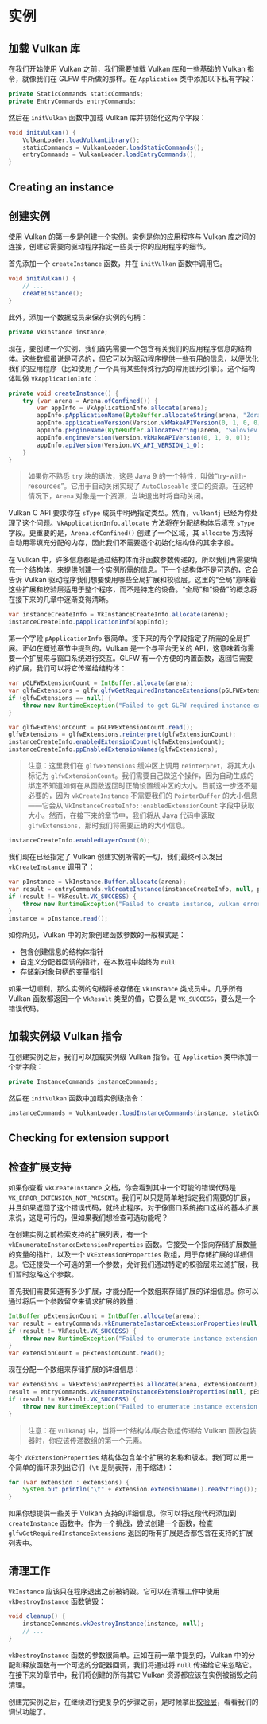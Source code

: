 # 实例

## 加载 Vulkan 库

在我们开始使用 Vulkan 之前，我们需要加载 Vulkan 库和一些基础的 Vulkan 指令，就像我们在 GLFW 中所做的那样。在 `Application` 类中添加以下私有字段：

```java
private StaticCommands staticCommands;
private EntryCommands entryCommands;
```

然后在 `initVulkan` 函数中加载 Vulkan 库并初始化这两个字段：

```java
void initVulkan() {
    VulkanLoader.loadVulkanLibrary();
    staticCommands = VulkanLoader.loadStaticCommands();
    entryCommands = VulkanLoader.loadEntryCommands();
}
```

## Creating an instance

## 创建实例

使用 Vulkan 的第一步是创建一个实例。实例是你的应用程序与 Vulkan 库之间的连接，创建它需要向驱动程序指定一些关于你的应用程序的细节。

首先添加一个 `createInstance` 函数，并在 `initVulkan` 函数中调用它。

```java
void initVulkan() {
    // ...
    createInstance();
}
```

此外，添加一个数据成员来保存实例的句柄：

```java
private VkInstance instance;
```

现在，要创建一个实例，我们首先需要一个包含有关我们的应用程序信息的结构体。这些数据虽说是可选的，但它可以为驱动程序提供一些有用的信息，以便优化我们的应用程序（比如使用了一个具有某些特殊行为的常用图形引擎）。这个结构体叫做 `VkApplicationInfo`：

```java
private void createInstance() {
    try (var arena = Arena.ofConfined()) {
        var appInfo = VkApplicationInfo.allocate(arena);
        appInfo.pApplicationName(ByteBuffer.allocateString(arena, "Zdravstvuyte, Vulkan!"));
        appInfo.applicationVersion(Version.vkMakeAPIVersion(0, 1, 0, 0));
        appInfo.pEngineName(ByteBuffer.allocateString(arena, "Soloviev D-30"));
        appInfo.engineVersion(Version.vkMakeAPIVersion(0, 1, 0, 0));
        appInfo.apiVersion(Version.VK_API_VERSION_1_0);
    }
}
```

> 如果你不熟悉 `try` 块的语法，这是 Java 9 的一个特性，叫做“try-with-resources”。它用于自动关闭实现了 `AutoCloseable` 接口的资源。在这种情况下，`Arena` 对象是一个资源，当块退出时将自动关闭。

Vulkan C API 要求你在 `sType` 成员中明确指定类型。然而，`vulkan4j` 已经为你处理了这个问题。`VkApplicationInfo.allocate` 方法将在分配结构体后填充 `sType` 字段。更重要的是，`Arena.ofConfined()` 创建了一个区域，其 `allocate` 方法将自动用零填充分配的内存，因此我们不需要逐个初始化结构体的其余字段。

在 Vulkan 中，许多信息都是通过结构体而非函数参数传递的，所以我们再需要填充一个结构体，来提供创建一个实例所需的信息。下一个结构体不是可选的，它会告诉 Vulkan 驱动程序我们想要使用哪些全局扩展和校验层。这里的“全局”意味着这些扩展和校验层适用于整个程序，而不是特定的设备。“全局”和“设备”的概念将在接下来的几章中逐渐变得清晰。

```java
var instanceCreateInfo = VkInstanceCreateInfo.allocate(arena);
instanceCreateInfo.pApplicationInfo(appInfo);
```

第一个字段 `pApplicationInfo` 很简单。接下来的两个字段指定了所需的全局扩展。正如在概述章节中提到的，Vulkan 是一个与平台无关的 API，这意味着你需要一个扩展来与窗口系统进行交互。GLFW 有一个方便的内置函数，返回它需要的扩展，我们可以将它传递给结构体：

```java
var pGLFWExtensionCount = IntBuffer.allocate(arena);
var glfwExtensions = glfw.glfwGetRequiredInstanceExtensions(pGLFWExtensionCount);
if (glfwExtensions == null) {
    throw new RuntimeException("Failed to get GLFW required instance extensions");
}

var glfwExtensionCount = pGLFWExtensionCount.read();
glfwExtensions = glfwExtensions.reinterpret(glfwExtensionCount);
instanceCreateInfo.enabledExtensionCount(glfwExtensionCount);
instanceCreateInfo.ppEnabledExtensionNames(glfwExtensions);
```

> 注意：这里我们在 `glfwExtensions` 缓冲区上调用 `reinterpret`，将其大小标记为 `glfwExtensionCount`。我们需要自己做这个操作，因为自动生成的绑定不知道如何在从函数返回时正确设置缓冲区的大小。目前这一步还不是必要的，因为 `vkCreateInstance` 不需要我们的 `PointerBuffer` 的大小信息——它会从 `VkInstanceCreateInfo::enabledExtensionCount` 字段中获取大小。然而，在接下来的章节中，我们将从 Java 代码中读取 `glfwExtensions`，那时我们将需要正确的大小信息。

```java
instanceCreateInfo.enabledLayerCount(0);
```

我们现在已经指定了 Vulkan 创建实例所需的一切，我们最终可以发出 `vkCreateInstance` 调用了：

```java
var pInstance = VkInstance.Buffer.allocate(arena);
var result = entryCommands.vkCreateInstance(instanceCreateInfo, null, pInstance);
if (result != VkResult.VK_SUCCESS) {
    throw new RuntimeException("Failed to create instance, vulkan error code: " + VkResult.explain(result));
}
instance = pInstance.read();
```

如你所见，Vulkan 中的对象创建函数参数的一般模式是：

- 包含创建信息的结构体指针
- 自定义分配器回调的指针，在本教程中始终为 `null`
- 存储新对象句柄的变量指针

如果一切顺利，那么实例的句柄将被存储在 `VkInstance` 类成员中。几乎所有 Vulkan 函数都返回一个 `VkResult` 类型的值，它要么是 `VK_SUCCESS`，要么是一个错误代码。

## 加载实例级 Vulkan 指令

在创建实例之后，我们可以加载实例级 Vulkan 指令。在 `Application` 类中添加一个新字段：

```java
private InstanceCommands instanceCommands;
```

然后在 `initVulkan` 函数中加载实例级指令：

```java
instanceCommands = VulkanLoader.loadInstanceCommands(instance, staticCommands);
```

## Checking for extension support

## 检查扩展支持

如果你查看 `vkCreateInstance` 文档，你会看到其中一个可能的错误代码是 `VK_ERROR_EXTENSION_NOT_PRESENT`。我们可以只是简单地指定我们需要的扩展，并且如果返回了这个错误代码，就终止程序。对于像窗口系统接口这样的基本扩展来说，这是可行的，但如果我们想检查可选功能呢？

在创建实例之前检索支持的扩展列表，有一个 `vkEnumerateInstanceExtensionProperties` 函数。它接受一个指向存储扩展数量的变量的指针，以及一个 `VkExtensionProperties` 数组，用于存储扩展的详细信息。它还接受一个可选的第一个参数，允许我们通过特定的校验层来过滤扩展，我们暂时忽略这个参数。

首先我们需要知道有多少扩展，才能分配一个数组来存储扩展的详细信息。你可以通过将后一个参数留空来请求扩展的数量：

```java
IntBuffer pExtensionCount = IntBuffer.allocate(arena);
var result = entryCommands.vkEnumerateInstanceExtensionProperties(null, pExtensionCount, null);
if (result != VkResult.VK_SUCCESS) {
    throw new RuntimeException("Failed to enumerate instance extension properties, vulkan error code: " + VkResult.explain(result));
}
var extensionCount = pExtensionCount.read();
```

现在分配一个数组来存储扩展的详细信息：

```java
var extensions = VkExtensionProperties.allocate(arena, extensionCount);
result = entryCommands.vkEnumerateInstanceExtensionProperties(null, pExtensionCount, extensions[0]);
if (result != VkResult.VK_SUCCESS) {
    throw new RuntimeException("Failed to enumerate instance extension properties, vulkan error code: " + VkResult.explain(result));
}
```

> 注意：在 `vulkan4j` 中，当将一个结构体/联合数组传递给 Vulkan 函数包装器时，你应该传递数组的第一个元素。

每个 `VkExtensionProperties` 结构体包含单个扩展的名称和版本。我们可以用一个简单的循环来列出它们（`\t` 是制表符，用于缩进）：

```java
for (var extension : extensions) {
    System.out.println("\t" + extension.extensionName().readString());
}
```

如果你想提供一些关于 Vulkan 支持的详细信息，你可以将这段代码添加到 `createInstance` 函数中。作为一个挑战，尝试创建一个函数，检查 `glfwGetRequiredInstanceExtensions` 返回的所有扩展是否都包含在支持的扩展列表中。

## 清理工作

`VkInstance` 应该只在程序退出之前被销毁。它可以在清理工作中使用 `vkDestroyInstance` 函数销毁：

```java
void cleanup() {
    instanceCommands.vkDestroyInstance(instance, null);
    // ...
}
```

`vkDestroyInstance` 函数的参数很简单。正如在前一章中提到的，Vulkan 中的分配和释放函数有一个可选的分配器回调，我们将通过将 `null` 传递给它来忽略它。在接下来的章节中，我们将创建的所有其它 Vulkan 资源都应该在实例被销毁之前清理。

创建完实例之后，在继续进行更复杂的步骤之前，是时候拿出[校验层](validation-layers.md)，看看我们的调试功能了。
